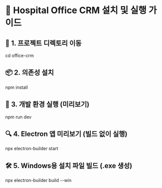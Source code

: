 # 🏥 Hospital Office CRM 설치 및 실행 가이드

## 📁 1. 프로젝트 디렉토리 이동
cd office-crm

## 📦 2. 의존성 설치
npm install

## 🚀 3. 개발 환경 실행 (미리보기)
npm run dev

## 🔍 4. Electron 앱 미리보기 (빌드 없이 실행)
npx electron-builder start

## 🛠️ 5. Windows용 설치 파일 빌드 (.exe 생성)
npx electron-builder build --win
